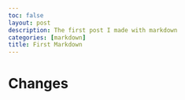 ```yaml
---
toc: false
layout: post
description: The first post I made with markdown
categories: [markdown]
title: First Markdown
---
```

# Changes
